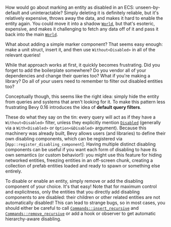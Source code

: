 How would go about marking an entity as disabled in an ECS: unseen-by-default and uninteractable?
Simply deleting it is definitely reliable, but it's relatively expensive, throws away the data, and makes it hard to enable the entity again.
You could move it into a shadow [`World`], but that's esoteric, expensive, and makes it challenging to fetch any data off of it and pass it back into the main [`World`].

What about adding a simple marker component? That seems easy enough: make a unit struct, insert it, and then use `Without<Disabled>` in all of the relevant queries!

While that approach works at first, it quickly becomes frustrating. Did you forget to add the boilerplate somewhere?
Do you vendor all of your dependencies and change their queries too? What if you're making a library? Do all of *your* users need to remember to filter out disabled entities too?

Conceptually though, this seems like the right idea: simply hide the entity from queries and systems that aren't looking for it.
To make this pattern less frustrating Bevy 0.16 introduces the idea of **default query filters**.

These do what they say on the tin: every query will act as if they have a `Without<Disabled>` filter, unless they explicitly mention [`Disabled`] (generally via a `With<Disabled>` or `Option<&Disabled>` argument).
Because this machinery was already built, Bevy allows users (and libraries) to define their own disabling components,
which can be registered via [`App::register_disabling_component`].
Having multiple distinct disabling components can be useful if you want each form of disabling to have its own semantics (or custom behavior!): you might use this feature for hiding networked entities, freezing entities in an off-screen chunk, creating a collection of prefab entities loaded and ready to spawn or something else entirely.

To disable or enable an entity, simply remove or add the disabling component of your choice. It's that easy!
Note that for maximum control and explicitness, only the entities that you directly add disabling components to are disabled: their children or other related entities are not automatically disabled!
This can lead to strange bugs, so in most cases, you should either be careful to call [`Commands::insert_recursive`] and [`Commands::remove_recursive`] or add a hook or observer to get automatic hierarchy-aware disabling.

[`World`]: https://dev-docs.bevyengine.org/bevy/ecs/prelude/struct.World.html
[`Disabled`]: https://dev-docs.bevyengine.org/bevy/ecs/entity_disabling/struct.Disabled.html
[`Commands::insert_recursive`]: https://dev-docs.bevyengine.org/bevy/prelude/struct.EntityCommands.html#method.insert_recursive
[`Commands::remove_recursive`]: https://dev-docs.bevyengine.org/bevy/prelude/struct.EntityCommands.html#method.remove_recursive
